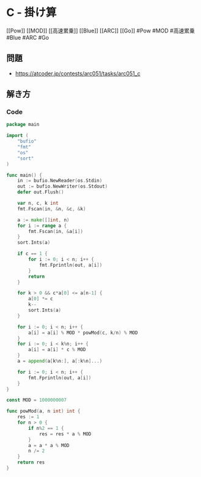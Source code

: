 # C - 掛け算
[[Pow]] [[MOD]] [[高速累乗]] [[Blue]] [[ARC]] [[Go]]
#Pow #MOD #高速累乗 #Blue #ARC #Go 

## 問題
- https://atcoder.jp/contests/arc051/tasks/arc051_c

## 解き方
### Code
```go
package main

import (
	"bufio"
	"fmt"
	"os"
	"sort"
)

func main() {
	in := bufio.NewReader(os.Stdin)
	out := bufio.NewWriter(os.Stdout)
	defer out.Flush()

	var n, c, k int
	fmt.Fscan(in, &n, &c, &k)

	a := make([]int, n)
	for i := range a {
		fmt.Fscan(in, &a[i])
	}
	sort.Ints(a)

	if c == 1 {
		for i := 0; i < n; i++ {
			fmt.Fprintln(out, a[i])
		}
		return
	}

	for k > 0 && c*a[0] <= a[n-1] {
		a[0] *= c
		k--
		sort.Ints(a)
	}

	for i := 0; i < n; i++ {
		a[i] = a[i] % MOD * powMod(c, k/n) % MOD
	}
	for i := 0; i < k%n; i++ {
		a[i] = a[i] * c % MOD
	}
	a = append(a[k%n:], a[:k%n]...)

	for i := 0; i < n; i++ {
		fmt.Fprintln(out, a[i])
	}
}

const MOD = 1000000007

func powMod(a, n int) int {
	res := 1
	for n > 0 {
		if n%2 == 1 {
			res = res * a % MOD
		}
		a = a * a % MOD
		n /= 2
	}
	return res
}
```